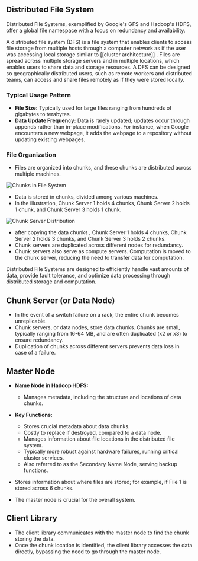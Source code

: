 ## Distributed File System

Distributed File Systems, exemplified by Google's GFS and Hadoop's HDFS, offer a global file namespace with a focus on redundancy and availability.

A distributed file system (DFS) is a file system that enables clients to access file storage from multiple hosts through a computer network as if the user was accessing local storage similar to [[cluster architecture]] . Files are spread across multiple storage servers and in multiple locations, which enables users to share data and storage resources. A DFS can be designed so geographically distributed users, such as remote workers and distributed teams, can access and share files remotely as if they were stored locally.

### Typical Usage Pattern

- **File Size:** Typically used for large files ranging from hundreds of gigabytes to terabytes.
- **Data Update Frequency:** Data is rarely updated; updates occur through appends rather than in-place modifications. For instance, when Google encounters a new webpage, it adds the webpage to a repository without updating existing webpages.

### File Organization

- Files are organized into chunks, and these chunks are distributed across multiple machines.

![Chunks in File System](chunk%20in%20file%20system.PNG)

- Data is stored in chunks, divided among various machines.
- In the illustration, Chunk Server 1 holds 4 chunks, Chunk Server 2 holds 1 chunk, and Chunk Server 3 holds 1 chunk.

![Chunk Server Distribution](chunkserver2.PNG)
 - after copying the data chunks , Chunk Server 1 holds 4 chunks, Chunk Server 2 holds 3 chunks, and Chunk Server 3 holds 2 chunks.
- Chunk servers are duplicated across different nodes for redundancy.
- Chunk servers also serve as compute servers. Computation is moved to the chunk server, reducing the need to transfer data for computation.

Distributed File Systems are designed to efficiently handle vast amounts of data, provide fault tolerance, and optimize data processing through distributed storage and computation.


## Chunk Server (or Data Node)

- In the event of a switch failure on a rack, the entire chunk becomes unreplicable.
- Chunk servers, or data nodes, store data chunks. Chunks are small, typically ranging from 16-64 MB, and are often duplicated (x2 or x3) to ensure redundancy.
- Duplication of chunks across different servers prevents data loss in case of a failure.

## Master Node

- **Name Node in Hadoop HDFS:**
    
    - Manages metadata, including the structure and locations of data chunks.
- **Key Functions:**
    
    - Stores crucial metadata about data chunks.
    - Costly to replace if destroyed, compared to a data node.
    - Manages information about file locations in the distributed file system.
    - Typically more robust against hardware failures, running critical cluster services.
    - Also referred to as the Secondary Name Node, serving backup functions.
- Stores information about where files are stored; for example, if File 1 is stored across 6 chunks.
    
- The master node is crucial for the overall system.
    

## Client Library

- The client library communicates with the master node to find the chunk storing the data.
- Once the chunk location is identified, the client library accesses the data directly, bypassing the need to go through the master node.